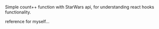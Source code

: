 Simple count++ function with StarWars api, for understanding react hooks functionality.

reference for myself...

